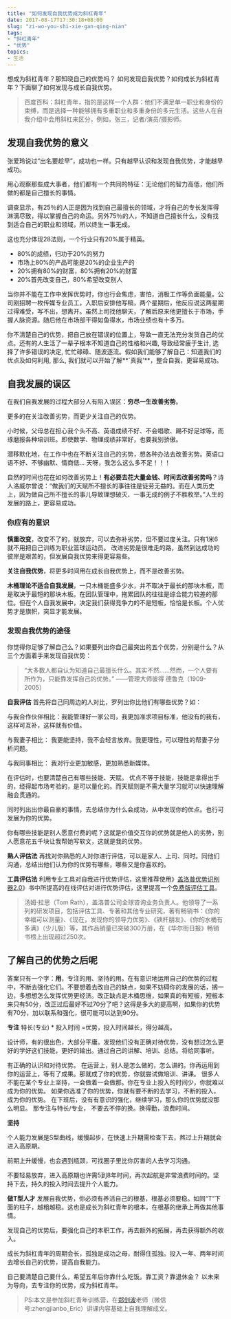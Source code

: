```yaml
---
title: "如何发现自我优势成为斜杠青年"
date: 2017-08-17T17:30:18+08:00  
slug: "zi-wo-you-shi-xie-gan-qing-nian" 
tags:
- "斜杠青年"
- "优势"
topics: 
- 生活
---
```


想成为斜杠青年？那知晓自己的优势吗？ 如何发现自我优势？如何成长为斜杠青年？下面聊了如何发现与成长自我优势。

> 百度百科：斜杠青年，指的是这样一个人群：他们不满足单一职业和身份的束缚，而是选择一种能够拥有多重职业和多重身份的多元生活。这些人在自我介绍中会用斜杠来区分，例如，张三，记者/演员/摄影师。


## 发现自我优势的意义
张爱玲说过“出名要趁早”，成功也一样。只有越早认识和发现自我优势，才能越早成功。

用心观察那些成大事者，他们都有一个共同的特征：无论他们的智力高低，他们所做的都是自己擅长的事情。

调查显示，有25％的人正是因为找到自己最擅长的领域，才将自己的专长发挥得淋漓尽致，得以掌握自己的命运。另外75％的人，不知道自己擅长什么，没有找到适合自己的职业和领域，所以终生一事无成。 

这也充分体现28法则，一个行业只有20%属于精英。

+  80%的成绩，归功于20%的努力
+  市场上80%的产品可能是20%的企业生产的
+  20%拥有80%的财富，80%拥有20%的财富
+  20%首先改变自己，80%希望改变别人

当你并不能在工作中发挥优势时，你也行会焦虑，害怕，消极工作等负面能量。公司刚招聘一枚传媒专业员工，入职后安排他写稿，两个星期后，他反应说这两星期过得难受，写不出，想离开。虽然上司找他聊天，了解后原来他更擅长于市场，手握人脉资源。随后他在市场部干得如鱼得水，市场业绩也有十多万。

你不清楚自己的优势，把自己放在错误的位置上，导致一直无法充分发货自己的优点。还有的人生活了一辈子根本不知道自己的性格和兴趣, 导致经常疲于生计, 选择了许多错误的决定, 忙忙碌碌、随波逐流。假如我们能够了解自己：知道我们的优点及如何利用,  那么, 我们就可以开始了解**`真我'**，整合自我，更容易成功。 

## 自我发展的误区
在我们自我发展的过程大部分人有陷入误区：**穷尽一生改善劣势**。

更多的在关注改善劣势，而更少关注自己的优势。

小时候，父母总在担心我个头不高、英语成绩不好、不会唱歌、踢不好足球等，而琢磨报各种培训班。即使数学、物理成绩非常好，也要我别骄傲。

潜移默化地，在工作中也在不断关注自己的劣势，想各种办法去改善劣势。英语口语不好、不够幽默、情商低... 天呀，我怎么这么多不足！！！

自然的时间也花在如何改善劣势上！**有必要去花大量金钱、时间去改善劣势吗**？诗人洛威尔曾说：“做我们的天赋所不擅长的事往往是徒劳无益的。而在人类历史上，因为做自己所不擅长的事儿导致理想破灭、一事无成的例子不胜枚举。”人生的发展的路上，更容易成功。

### 你应有的意识
**慎重改变**，改变不了的，就放弃，可以去弥补劣势，但不要过度关注。只有1米6就不用把自己训练为职业篮球运动员。
改进劣势是很难走的路，虽然到达成功的彼岸是艰苦的，但发展自我优势来得更容易些。

**关注自我优势**，将更多时间用在成长自我优势上，而不是改善劣势。
 
**木桶理论不适合自我发展**，一只木桶能盛多少水，并不取决于最长的那块木板，而是取决于最短的那块木板。在团队管理中，拖累团队的往往是综合能力较差的那位。但在个人自我发展中，决定我们获得竞争力的不是短板，恰恰是长板。个人优势才是旗帜，突显才能发展。
  
### 发现自我优势的途径
你觉得你足够了解自己么？如果要列出你自己最突出的五个优势，分别是什么？从三个方面着手来发现自我优势：

> “大多数人都自认为知道自己最擅长什么。其实不然……然而，一个人要有所作为，只能靠发挥自己的优势。”
>        ——管理大师彼得 德鲁克（1909-2005） 

**自我评估**
首先将自己同周边的人对比，罗列出你比他们有哪些优势？如：

与我合作伙伴相比：我能管理好一家公司，我更加准求项目标准，他没有的我有，这样可互补，这样就有价值。

与我妻子相比： 我更能坚持，我不会轻言放弃。我更理性，可以理性的帮妻子分析问题。

与我同事相比： 我对行业更加敏感，更加熟悉新媒体。
 
在评估时，也要清楚自己有哪些技能、天赋。 优点不等于技能，技能是拿得出手的，经得起市场考验的，是可以量化的。而天赋则是不需大量学习就可以快速理解融会贯通的。

同时列出出你最自豪的事情，去总结你为什么会成功，从中发现你的优点。也行可发展为你的优势。

你有哪些技能是别人愿意付费的呢？这就是价值交互你的优势就是他人的劣势，别人愿意花五千块让我帮她写软文，这就是我的优势。
    

**熟人评估法**
 再找对你熟悉的人对你进行评估，可以是家人、上司、同时。同他们沟通，总结出他们认为你的优势有哪些，哪些又是你喜欢的。 

  
**工具评估法**
利用专业工具对自我进行优势评估，这里推荐使用》[盖洛普优势识别器2.0]( https://baike.baidu.com/item/盖洛普优势识别器2.0)》书中所提高的在线评估对进行优势评估，这里提高一个[免费版评估工具](http://www.apesk.com/Advantage-detecting/index_hr.asp?hr_email=18670054561)。
> 汤姆·拉思（Tom Rath），盖洛普公司全球咨询业务负责人。他领导了一系列的研发项目，包括评估工具、专著和其他专业研究，著有畅销书：《你的幸福可以测量》、《现在，发现你的领导力优势》、《铁杆朋友》、《你的水桶有多满》（少儿版）等，其作品销量已突破300万册，在《华尔街日报》畅销书榜上出现超过250次。    


## 了解自己的优势之后呢

答案只有一个字：**用**，专注的用、坚持的用。在有意识地运用自己的优势的过程中，不断去强化它们。不要想着去改自己的缺点，如果不妨碍你的发展的话，搁一边，多想想怎么发挥优势更经济。改正缺点是木桶思维，如果真的有短板，短板本来只有50分，改正过后最好不过70分了吧？这得是多大的提高啊，如果你的优势有70分，加以联系和强化，很可能可以达到90分。 

**专注**
 特长(专业) * 投入时间 =优势，投入时间越长，得分越高。
 
设计师，有的很出色，大部分平庸。发现他们没有正确对待优势，没有想过怎么更好的学好这们技能，更好的输出。通过自己的讲解、培训、总结。将给同事听。 

有正确的认识和对待优势。
在运营上，别人是怎么做的，怎么讲的。你再运用到你的运营上，等有了成果。那就成了你的优势，你就尝试做培训、讲课。
很多人不能在某个专业上坚持，一会做着一会做那。你在专业上投入的时间少，你就难以成为你的优势。
如果你选准了你的优势，你就有要不断的去学习，不断的投入，成为你的优势。
在下班后，没有有意识的强化，继续学习，那么你的优势就没那么明显。
那专注与特长/专业， 不要去不停的换。换得勤，浪费时间。

**坚持**  

个人能力发展是S型曲线，缓慢起步，在快速上升期需检查下去，熬过上升期就会进入高原期。

前期上升缓慢，也会遇到瓶颈，可找圈子里比你厉害的人去学习沟通。

不要轻易放弃，进入高原期也许需5到8年时间，再次起航是非常浪费时间的。坚持下去，持久的投入时间去提升个人能力。
 
**做T型人才**
发展自我优势，你必须有养活自己的根基，根基必须要稳。如同“T”下面的柱子，越粗越稳。这也是成长为斜杠青年的根本，在根基的继承上再做其他事情。

 发现自己的优势后，要强化自己的本职工作，再去额外的拓展，再去获得额外的收入。
 
成长为斜杠青年的周期会长，孤独是成功之母，耐得住孤独。投入一年、两年时间去增长自己的优势，提高自我能力。 

自己要清楚自己要什么，希望五年后你靠什么吃饭。靠工资？靠退休金？ 以未来为导向，去专注你的优势，成为斜杠青年。

> PS:本文是参加斜杠青年训练营，在[郑剑波](http://www.juwang.com/)老师（微信号:zhengjianbo_Eric）讲课内容基础上自我理解成文。

